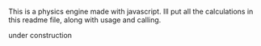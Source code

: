 This is a physics engine made with javascript. Ill put all the calculations in this readme file, along with usage and calling.



under construction
